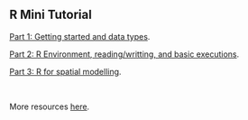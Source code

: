 ## R Mini Tutorial

[Part 1: Getting started and data types](https://luiscartor.github.io/RMT_part1).

[Part 2: R Environment, reading/writting, and basic executions](https://luiscartor.github.io/RMT_part2).

[Part 3: R for spatial modelling](https://luiscartor.github.io/RMT_part3).

<br>

More resources [here](https://luiscartor.github.io/Rresources). 
